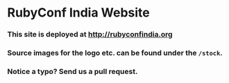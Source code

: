 RubyConf India Website
======================

### This site is deployed at http://rubyconfindia.org

### Source images for the logo etc. can be found under the <code>/stock</code>.

### Notice a typo? Send us a pull request.